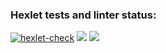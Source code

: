 ### Hexlet tests and linter status:
[![hexlet-check](https://github.com/DUSHA20/java-project-78/actions/workflows/hexlet-check.yml/badge.svg)](https://github.com/DUSHA20/java-project-78/actions/workflows/hexlet-check.yml)
<a href="https://codeclimate.com/github/DUSHA20/java-project-78/maintainability"><img src="https://api.codeclimate.com/v1/badges/10cb29534abc406d625a/maintainability" /></a>
<a href="https://codeclimate.com/github/DUSHA20/java-project-78/test_coverage"><img src="https://api.codeclimate.com/v1/badges/10cb29534abc406d625a/test_coverage" /></a>